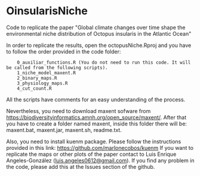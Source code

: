# OinsularisNiche
Code to replicate the paper "Global climate changes over time shape the environmental niche distribution of Octopus insularis in the Atlantic Ocean"


In order to replicate the results, open the octopusNiche.Rproj and you have to follow the order provided in the code folder:

        0_auxiliar_functions.R (You do not need to run this code. It will be called from the following scripts).
        1_niche_model_maxent.R
        2_binary_maps.R
        3_physiology_maps.R
        4_cut_count.R

All the scripts have comments for an easy understanding of the process.

Nevertheless, you need to download maxent sofware from https://biodiversityinformatics.amnh.org/open_source/maxent/. After that you have to create a folder named maxent, inside this folder there will be: maxent.bat, maxent.jar, maxent.sh, readme.txt.

Also, you need to install kuenm package. Please follow the instructions provided in this link: https://github.com/marlonecobos/kuenm
If you want to replicate the maps or other plots of the paper contact to Luis Enrique Angeles-González (luis.angeles0612@gmail.com).
If you find any problem in the code, please add this at the Issues section of the github.
